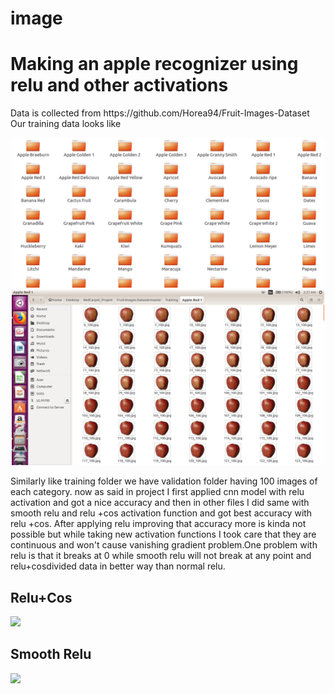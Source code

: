 # image
<h1>Making an apple recognizer using relu and other activations</h1>
Data is collected from <a>https://github.com/Horea94/Fruit-Images-Dataset</a>
Our training data looks like
<p align="center">
  <img src="https://github.com/aviralgoyal1997/image/blob/master/Screenshot%20from%202018-04-18%2002-19-23.png" width="500"/>
  <img src="https://github.com/aviralgoyal1997/image/blob/master/Screenshot%20from%202018-04-18%2002-27-26.png" width="500"/>
</p>
Similarly like training folder we have validation folder having 100 images of each category.
now as said in project I first applied cnn model with relu activation and got a nice accuracy and then in other files I did same with smooth relu and relu +cos activation function and got best accuracy with relu +cos.
After applying relu improving that accuracy more is kinda not possible but while taking new activation functions I took care that they are continuous and won't cause vanishing gradient problem.One problem with relu is that it breaks at 0 while smooth relu will not break at any point and relu+cosdivided data in better way than normal relu.
<p align="center">
  <h2>Relu+Cos</h2><img src="https://i.stack.imgur.com/18Fk9.png" width="500"/>
  <h2>Smooth Relu</h2><img src="https://i.stack.imgur.com/7Etfy.png" width="500"/>
</p>

